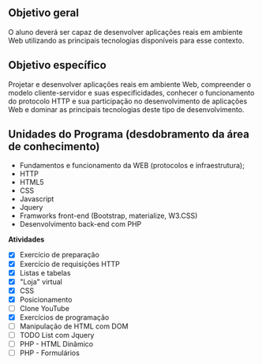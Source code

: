 ## Objetivo geral
O aluno deverá ser capaz de desenvolver aplicações reais em ambiente Web utilizando as principais tecnologias disponíveis para esse contexto.

## Objetivo específico
Projetar e desenvolver aplicações reais em ambiente Web, compreender o modelo cliente-servidor e suas especificidades, conhecer o funcionamento do protocolo HTTP e sua participação no desenvolvimento de aplicações Web e dominar as principais tecnologias deste tipo de desenvolvimento.

## Unidades do Programa (desdobramento da área de conhecimento)
- Fundamentos e funcionamento da WEB (protocolos e infraestrutura);
- HTTP
- HTML5
- CSS
- Javascript
- Jquery
- Framworks front-end (Bootstrap, materialize, W3.CSS)
- Desenvolvimento back-end com PHP

**Atividades**

- [x] Exercício de preparação
- [x] Exercício de requisições HTTP
- [x] Listas e tabelas
- [x] "Loja" virtual
- [x] CSS
- [x] Posicionamento
- [ ] Clone YouTube
- [x] Exercícios de programação
- [ ] Manipulação de HTML com DOM
- [ ] TODO List com Jquery
- [ ] PHP - HTML Dinâmico
- [ ] PHP - Formulários
